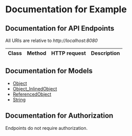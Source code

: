 # Documentation for Example

<a name="documentation-for-api-endpoints"></a>
## Documentation for API Endpoints

All URIs are relative to *http://localhost:8080*

Class | Method | HTTP request | Description
------------ | ------------- | ------------- | -------------


<a name="documentation-for-models"></a>
## Documentation for Models

 - [Object](./Models/Object.md)
 - [Object_InlinedObject](./Models/Object_InlinedObject.md)
 - [ReferencedObject](./Models/ReferencedObject.md)
 - [String](./Models/String.md)


<a name="documentation-for-authorization"></a>
## Documentation for Authorization

Endpoints do not require authorization.

